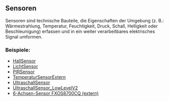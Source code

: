 Sensoren
--------

Sensoren sind technische Bauteile, die Eigenschaften der Umgebung (z. B.: Wärmestrahlung, Temperatur, Feuchtigkeit, Druck, Schall, Helligkeit oder Beschleunigung) erfassen und in ein weiter verarbeitbares elektrisches Signal umformen.

### Beispiele:

* [HallSensor](HallSensor/)
* [LichtSensor](LichtSensor/)
* [PIRSensor](PIRSensor/)
* [TemperaturSensorExtern](TemperaturSensorExtern/)
* [UltraschallSensor](UltraschallSensor/)
* [UltraschallSensor_LowLevelV2](UltraschallSensor_LowLevelV2/)
* [6-Achsen-Sensor FXOS8700CQ (extern)](https://developer.mbed.org/teams/NXP/code/Hello_FXOS8700Q/file/518e61df67d7/main.cpp)